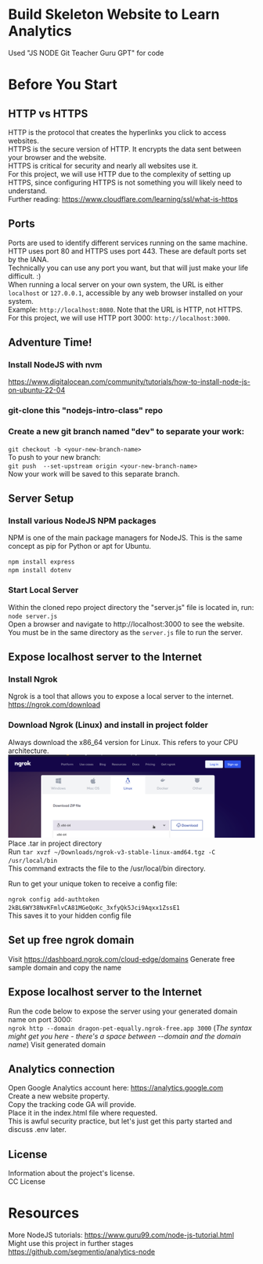 # Build Skeleton Website to Learn Analytics

Used "JS NODE Git Teacher Guru GPT" for code  

# Before You Start

## HTTP vs HTTPS
HTTP is the protocol that creates the hyperlinks you click to access websites.  
HTTPS is the secure version of HTTP. It encrypts the data sent between your browser and the website.  
HTTPS is critical for security and nearly all websites use it.  
For this project, we will use HTTP due to the complexity of setting up HTTPS, since configuring HTTPS is not something you will likely need to understand.  
Further reading: https://www.cloudflare.com/learning/ssl/what-is-https  

## Ports
Ports are used to identify different services running on the same machine.  
HTTP uses port 80 and HTTPS uses port 443. These are default ports set by the IANA.  
Technically you can use any port you want, but that will just make your life difficult. :)  
When running a local server on your own system, the URL is either `localhost` or `127.0.0.1`, accessible by any web browser installed on your system.  
Example: `http://localhost:8080`. Note that the URL is HTTP, not HTTPS.  
For this project, we will use HTTP port 3000: `http://localhost:3000`.

## Adventure Time!
### Install NodeJS with nvm
https://www.digitalocean.com/community/tutorials/how-to-install-node-js-on-ubuntu-22-04

### git-clone this "nodejs-intro-class" repo  
### Create a new git branch named "dev" to separate your work:  
`git checkout -b <your-new-branch-name>`  
To push to your new branch:  
`git push  --set-upstream origin <your-new-branch-name>`  
Now your work will be saved to this separate branch.  

## Server Setup
### Install various NodeJS NPM packages
NPM is one of the main package managers for NodeJS.
This is the same concept as pip for Python or apt for Ubuntu.  

`npm install express`  
`npm install dotenv`  

### Start Local Server

Within the cloned repo project directory the "server.js" file is located in, run:  
`node server.js`  
Open a browser and navigate to http://localhost:3000 to see the website.
You must be in the same directory as the `server.js` file to run the server.  

## Expose localhost server to the Internet 

### Install Ngrok
Ngrok is a tool that allows you to expose a local server to the internet.  
https://ngrok.com/download  

### Download Ngrok (Linux) and install in project folder
Always download the x86_64 version for Linux. This refers to your CPU architecture.  
![This one](screenshots/chipset.png)  
Place .tar in project directory  
Run `tar xvzf ~/Downloads/ngrok-v3-stable-linux-amd64.tgz -C /usr/local/bin`  
This command extracts the file to the /usr/local/bin directory.  

Run to get your unique token to receive a config file:  

`ngrok config add-authtoken 2kBL6WY38NvKFmlvCA81MGeQoKc_3xfyQk5Jci9Aqxx1ZssE1`  
This saves it to your hidden config file  

## Set up free ngrok domain
Visit https://dashboard.ngrok.com/cloud-edge/domains
Generate free sample domain and copy the name   

## Expose localhost server to the Internet
Run the code below to expose the server using your generated domain name on port 3000:  
`ngrok http --domain dragon-pet-equally.ngrok-free.app 3000`  (_The syntax might get you here - there's a space between --domain and the domain name_)
Visit generated domain  


## Analytics connection
Open Google Analytics account here: https://analytics.google.com  
Create a new website property.  
Copy the tracking code GA will provide.  
Place it in the index.html file where requested.  
This is awful security practice, but let's just get this party started and discuss .env later.  

## License
Information about the project's license.  
CC License

# Resources
More NodeJS tutorials: https://www.guru99.com/node-js-tutorial.html  
Might use this project in further stages https://github.com/segmentio/analytics-node